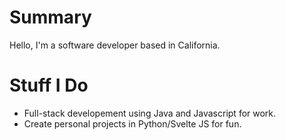 # Summary
Hello, I'm a software developer based in California.

# Stuff I Do
- Full-stack developement using Java and Javascript for work.
- Create personal projects in Python/Svelte JS for fun.
